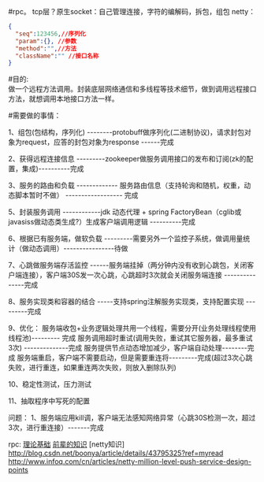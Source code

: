 #rpc。
	tcp层？原生socket：自己管理连接，字符的编解码，拆包，组包
	netty：

```json
{
  "seq":123456,//序列化
  "param":{}, //参数
  "method":"",//方法
  "className":"" //接口名称
}
```


#目的:<br>
做一个远程方法调用。封装底层网络通信和多线程等技术细节，做到调用远程接口方法，就想调用本地接口方法一样。

#需要做的事情：

1、组包(包结构，序列化) --------protobuff做序列化(二进制协议)，请求封包对象为request，应答的封包对象为response ------完成

2、获得远程连接信息 ---------zookeeper做服务调用接口的发布和订阅(zk的配置，集成)----------完成

3、服务的路由和负载 -------------  服务路由信息（支持轮询和随机，权重，动态脚本暂时不做） ------------------ 完成

5、封装服务调用  ------------jdk 动态代理 + spring FactoryBean（cglib或javasiss做动态类生成?）生成客户端调用逻辑  ----------完成

6、根据已有服务端，做软负载  ---------需要另外一个监控子系统，做调用量统计（做动态调用）----------------待做

7、心跳做服务端存活监控 ------服务端挂掉（两分钟内没有收到心跳包，关闭客户端连接），客户端30S发一次心跳，心跳超时3次就会关闭服务端连接   ---------------完成

8、服务实现类和容器的结合 -----支持spring注解服务实现类，支持配置实现 ---------完成

9、优化：
	 服务端收包+业务逻辑处理共用一个线程，需要分开(业务处理线程使用线程池)--------- 完成
	 服务调用超时重试(调用失败，重试其它服务器，最多重试3次) --------------完成
         服务提供节点动态增加减少，客户端自动处理--------完成 
         服务端重启，客户端不需要启动，但是需要重连将---------完成(超过3次心跳失败，进行重连，如果重连两次失败，则放入删除队列)

10、稳定性测试，压力测试

11、抽取程序中写死的配置

问题：
 	1、服务端应用kill调，客户端无法感知网络异常（心跳30S检测一次，超过3次，进行重连接）-------完成

rpc:
[理论基础](http://blog.jobbole.com/92290/)
[前辈的知识](http://my.oschina.net/huangyong/blog/361751)
[netty知识]
     http://blog.csdn.net/boonya/article/details/43795325?ref=myread
     http://www.infoq.com/cn/articles/netty-million-level-push-service-design-points



